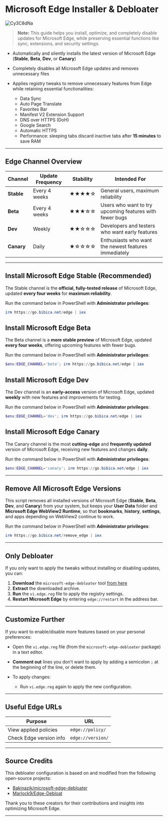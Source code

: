 # Microsoft Edge Installer & Debloater

![Cy3C8dNa](https://img.bibica.net/Cy3C8dNa.png)

> **Note:** This guide helps you install, optimize, and completely disable updates for Microsoft Edge, while preserving essential functions like sync, extensions, and security settings.

* Automatically and silently installs the latest version of Microsoft Edge (**Stable**, **Beta**, **Dev**, or **Canary**)
* Completely disables all Microsoft Edge updates and removes unnecessary files
* Applies registry tweaks to remove unnecessary features from Edge while retaining essential functionalities:

  * Data Sync
  * Auto Page Translate
  * Favorites Bar
  * Manifest V2 Extension Support
  * DNS over HTTPS (DoH)
  * Google Search
  * Automatic HTTPS
  * Performance: sleeping tabs discard inactive tabs after **15 minutes** to save RAM

---

## Edge Channel Overview

| Channel    | Update Frequency | Stability | Intended For                                            |
| ---------- | ---------------- | --------- | ------------------------------------------------------- |
| **Stable** | Every 4 weeks    | ★★★★☆     | General users, maximum reliability                      |
| **Beta**   | Every 4 weeks    | ★★★☆☆     | Users who want to try upcoming features with fewer bugs |
| **Dev**    | Weekly           | ★★☆☆☆     | Developers and testers who want early features          |
| **Canary** | Daily            | ★☆☆☆☆     | Enthusiasts who want the newest features immediately    |

---

## Install Microsoft Edge Stable (Recommended)

The Stable channel is the **official, fully-tested release** of Microsoft Edge, updated **every four weeks** for **maximum reliability**.

Run the command below in PowerShell with **Administrator privileges**:

```powershell
irm https://go.bibica.net/edge | iex
```

## Install Microsoft Edge Beta

The Beta channel is a **more stable preview** of Microsoft Edge, updated **every four weeks**, offering upcoming features with fewer bugs.

Run the command below in PowerShell with **Administrator privileges**:

```powershell
$env:EDGE_CHANNEL='beta'; irm https://go.bibica.net/edge | iex
```

## Install Microsoft Edge Dev

The Dev channel is an **early-access** version of Microsoft Edge, updated **weekly** with new features and improvements for testing.

Run the command below in PowerShell with **Administrator privileges**:

```powershell
$env:EDGE_CHANNEL='dev'; irm https://go.bibica.net/edge | iex
```

## Install Microsoft Edge Canary

The Canary channel is the most **cutting-edge** and **frequently updated** version of Microsoft Edge, receiving new features and changes **daily**.

Run the command below in PowerShell with **Administrator privileges**:

```powershell
$env:EDGE_CHANNEL='canary'; irm https://go.bibica.net/edge | iex
```

---

## Remove All Microsoft Edge Versions
This script removes all installed versions of Microsoft Edge (**Stable**, **Beta**, **Dev**, and **Canary**) from your system, but keeps your **User Data** folder and **Microsoft Edge WebView2 Runtime**, so that **bookmarks**, **history**, **settings**, and apps depending on WebView2 continue to work.

Run the command below in PowerShell with **Administrator privileges**:

```powershell
irm https://go.bibica.net/remove_edge | iex
```

---

## Only Debloater

If you only want to apply the tweaks without installing or disabling updates, you can:

1. **Download** the `microsoft-edge-debloater` tool [from here](https://github.com/bibicadotnet/microsoft-edge-debloater/archive/refs/heads/main.zip)
2. **Extract** the downloaded archive.
3. **Run** the `vi.edge.reg` file to apply the registry settings.
4. **Restart Microsoft Edge** by entering `edge://restart` in the address bar.

---

## Customize Further

If you want to enable/disable more features based on your personal preferences:

* Open the `vi.edge.reg` file (from the `microsoft-edge-debloater` package) in a text editor.
* **Comment out** lines you don’t want to apply by adding a semicolon `;` at the beginning of the line, or delete them.
* To apply changes:

  * Run `vi.edge.reg` again to apply the new configuration.

---

## Useful Edge URLs

| Purpose                 | URL               |
| ----------------------- | ----------------- |
| View applied policies   | `edge://policy/`  |
| Check Edge version info | `edge://version/` |

---

## Source Credits

This debloater configuration is based on and modified from the following open-source projects:

* [Bakinazik/microsoft-edge-debloater](https://github.com/bakinazik/edgedebloater)
* [Marlock9/Edge-Debloat](https://github.com/marlock9/edge-debloat)

Thank you to these creators for their contributions and insights into optimizing Microsoft Edge.

---

